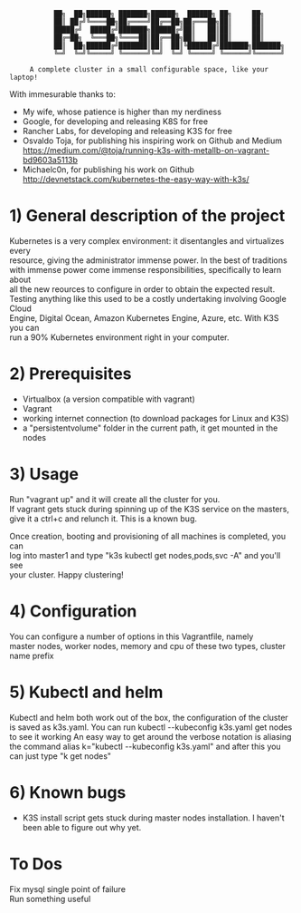 
                                                                                             
               ██╗  ██╗██████╗ ███████╗██████╗  ██████╗ ██╗     ██╗                          
               ██║ ██╔╝╚════██╗██╔════╝██╔══██╗██╔═══██╗██║     ██║                          
               █████╔╝  █████╔╝███████╗██████╔╝██║   ██║██║     ██║                          
               ██╔═██╗  ╚═══██╗╚════██║██╔══██╗██║   ██║██║     ██║                          
               ██║  ██╗██████╔╝███████║██║  ██║╚██████╔╝███████╗███████╗                     
               ╚═╝  ╚═╝╚═════╝ ╚══════╝╚═╝  ╚═╝ ╚═════╝ ╚══════╝╚══════╝                     
                                                                                             
         A complete cluster in a small configurable space, like your laptop!                 

With immesurable thanks to:                                                              
*  My wife, whose patience is higher than my nerdiness                                  
*  Google, for developing and releasing K8S for free                                   
*  Rancher Labs, for developing and releasing K3S for free                             
*  Osvaldo Toja, for publishing his inspiring work on Github and Medium https://medium.com/@toja/running-k3s-with-metallb-on-vagrant-bd9603a5113b        
*  Michaelc0n, for publishing his work on Github http://devnetstack.com/kubernetes-the-easy-way-with-k3s/

# 1) General description of the project                                                    
Kubernetes is a very complex environment: it disentangles and virtualizes every       
resource, giving the administrator immense power. In the best of traditions           
with immense power come immense responsibilities, specifically to learn about         
all the new reources to configure in order to obtain the expected result.             
Testing anything like this used to be a costly undertaking involving Google Cloud     
Engine, Digital Ocean, Amazon Kubernetes Engine, Azure, etc. With K3S you can         
run a 90% Kubernetes environment right in your computer.                              


# 2) Prerequisites                                                                         
*  Virtualbox (a version compatible with vagrant)                                     
*  Vagrant                                                                            
*  working internet connection (to download packages for Linux and K3S)               
*  a "persistentvolume" folder in the current path, it get mounted in the nodes       


# 3) Usage                                                                                 
Run "vagrant up" and it will create all the cluster for you.                          
If vagrant gets stuck during spinning up of the K3S service on the masters,           
give it a ctrl+c and relunch it. This is a known bug.                                 

Once creation, booting and provisioning of all machines is completed, you can         
log into master1 and type "k3s kubectl get nodes,pods,svc -A" and you'll see          
your cluster. Happy clustering!                                                       


# 4) Configuration                                                                         
You can configure a number of options in this Vagrantfile, namely                     
master nodes, worker nodes, memory and cpu of these two types, cluster name prefix    

# 5) Kubectl and helm
Kubectl and helm both work out of the box, the configuration of the cluster is saved as k3s.yaml.
You can run
kubectl --kubeconfig k3s.yaml get nodes
to see it working
An easy way to get around the verbose notation is aliasing the command
alias k="kubectl --kubeconfig k3s.yaml"
and after this you can just type "k get nodes"

# 6) Known bugs
* K3S install script gets stuck during master nodes installation. I haven't been able to figure out why yet.
                                                                                             


# To Dos
Fix mysql single point of failure<br/>
Run something useful<br/>

